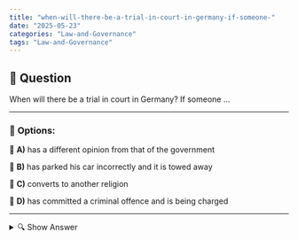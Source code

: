```yaml
---
title: "when-will-there-be-a-trial-in-court-in-germany-if-someone-"
date: "2025-05-23"
categories: "Law-and-Governance"
tags: "Law-and-Governance"
---
```


## 📌 **Question**

When will there be a trial in court in Germany? If someone ...



---

### 📝 **Options:**

🔘 **A)** has a different opinion from that of the government

🔘 **B)** has parked his car incorrectly and it is towed away

🔘 **C)** converts to another religion

🔘 **D)** has committed a criminal offence and is being charged

---

<details>
  <summary>🔍 Show Answer</summary>

  <p>
💡  <b>Correct Answer:</b>  d
  </p>
  <p>
    📖<b>Explanation:</b>
    
  </p>
</details>
